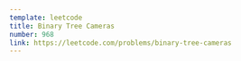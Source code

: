 ```yaml
---
template: leetcode
title: Binary Tree Cameras
number: 968
link: https://leetcode.com/problems/binary-tree-cameras
---
```

